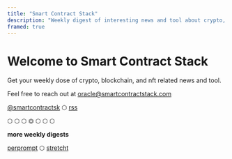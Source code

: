 ```yaml
---
title: "Smart Contract Stack"
description: "Weekly digest of interesting news and tool about crypto, nft and blockchain"
framed: true
---
```


# Welcome to Smart Contract Stack

Get your weekly dose of crypto, blockchain, and nft related news and tool.

Feel free to reach out at oracle@smartcontractstack.com

[@smartcontractsk](https://twitter.com/smartcontractsk) ⬡ [rss](https://smartcontractstack.com/index.xml)

⬡ ⬡ ⬡ ⏣ ⬡ ⬡ ⬡

**more weekly digests**

[perprompt](https://perprompt.com) ⬡ [stretcht](https://stretcht.com)
